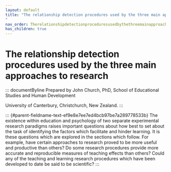 ```yaml
---
layout: default
title: "The relationship detection procedures used by the three main approaches to research 
"
nav_order: Therelationshipdetectionproceduresusedbythethreemainapproachestoresearch
has_children: true
---
```

# The relationship detection procedures used by the three main approaches to research 


::: documentByline
Prepared by John Church, PhD, School of Educational Studies and Human
Development

University of Canterbury, Christchurch, New Zealand.
:::

::: {#parent-fieldname-text-ef9e8e7ee7ed4bcb97be7a289778533b}
The existence within education and psychology of two separate
experimental research paradigms raises important questions about how
best to set about the task of identifying the factors which facilitate
and hinder learning. It is these questions which are explored in the
sections which follow. For example, have certain approaches to research
proved to be more useful and productive than others? Do some research
procedures provide more accurate and reproducible measures of teaching
effects than others? Could any of the teaching and learning research
procedures which have been developed to date be said to be scientific?
:::
